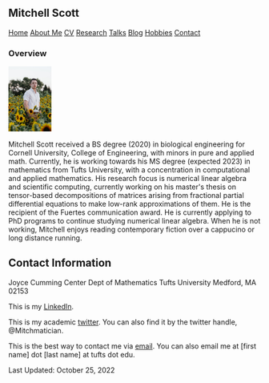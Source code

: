 <html lang="en-US">
<head>
<title>M.T. Scott (academic portfolio)</title>
<meta name="viewport" content="width=device-width, initial-scale=1">
<style>
th, td {
  border-style: none;

body {
  margin: 0;
  font-family: Arial, Helvetica, sans-serif;
}

.topnav {
  overflow: hidden;
  background-color: #333;
}

.topnav a {
  float: left;
  color: #f2f2f2;
  text-align: center;
  padding: 28px 32px;
  text-decoration: none;
  font-size: 20px;
}

.topnav a:hover {
  background-color: #ddd;
  color: black;
}

.topnav a.active {
  background-color: #04AA6D;
  color: white;
}

</style>
</head>
<body>
  
 <div class= "topnav">
    <h2> Mitchell Scott</h2>
    <a href="mtscott.github.io/index.md">Home</a>
  <a href="/about.html">About Me</a>
  <a href="/vita.html">CV</a>
   <a href="/research.html">Research</a>
  <a href="/talks.html">Talks</a>
   <a href="/blog.html">Blog</a>
  <a href="/hobbies.html">Hobbies</a>
   <a href="/contact.html">Contact</a>
 </div>

  <section>
  
  <article>
    <h1>Overview</h1>
<img src="ProfessionalHeadshot.jpg" alt="Headshot" style="width:86.4px;height:129.6px;" style="text-align:center;">
<p>Mitchell Scott received a BS degree (2020) in biological engineering for Cornell University, College of Engineering, with minors in pure and applied math. Currently, he is working towards his MS degree (expected 2023) in mathematics from Tufts University, with a concentration in computational and applied mathematics. His research focus is numerical linear algebra and scientific computing, currently working on his master's thesis on tensor-based decompositions of matrices arising from fractional partial differential equations to make low-rank approximations of them. He is the recipient of the Fuertes communication award. He is currently applying to PhD programs to continue studying numerical linear algebra. When he is not working, Mitchell enjoys reading contemporary fiction over a cappucino or long distance running. </p>
  </article>
<article>
<h2>Contact Information</h2>
    <p> Joyce Cumming Center
        Dept of Mathematics
        Tufts University
      Medford, MA 02153</p>
    <p> This is my 
      <a href="https://www.linkedin.com/in/mitchell-t-scott/" target="_blank"> LinkedIn</a>.
    </p>
    <p> This is my academic
      <a href="https://twitter.com/mitchmatician" target="_blank"> twitter</a>.
      You can also find it by the twitter handle, @Mitchmatician. 
    </p>
    <p> This is the best way to contact me via 
      <a href="mailto:mitchell.scott@tufts.edu">email</a>.
      You can also email me at [first name] dot [last name] at tufts dot edu.
    </p>
  </article>
</section>

<footer>
  Last Updated: October 25, 2022
</footer>

</body>
</html>
